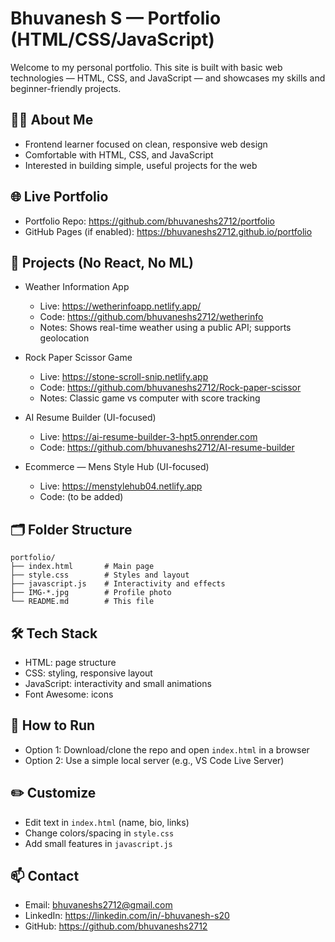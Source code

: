# Bhuvanesh S — Portfolio (HTML/CSS/JavaScript)

Welcome to my personal portfolio. This site is built with basic web technologies — HTML, CSS, and JavaScript — and showcases my skills and beginner-friendly projects.

## 👨‍💻 About Me
- Frontend learner focused on clean, responsive web design
- Comfortable with HTML, CSS, and JavaScript
- Interested in building simple, useful projects for the web

## 🌐 Live Portfolio
- Portfolio Repo: https://github.com/bhuvaneshs2712/portfolio
- GitHub Pages (if enabled): https://bhuvaneshs2712.github.io/portfolio

## 🧩 Projects (No React, No ML)
- Weather Information App
  - Live: https://wetherinfoapp.netlify.app/
  - Code: https://github.com/bhuvaneshs2712/wetherinfo
  - Notes: Shows real-time weather using a public API; supports geolocation

- Rock Paper Scissor Game
  - Live: https://stone-scroll-snip.netlify.app
  - Code: https://github.com/bhuvaneshs2712/Rock-paper-scissor
  - Notes: Classic game vs computer with score tracking

- AI Resume Builder (UI-focused)
  - Live: https://ai-resume-builder-3-hpt5.onrender.com
  - Code: https://github.com/bhuvaneshs2712/AI-resume-builder

- Ecommerce — Mens Style Hub (UI-focused)
  - Live: https://menstylehub04.netlify.app
  - Code: (to be added)

## 🗂 Folder Structure
```
portfolio/
├── index.html       # Main page
├── style.css        # Styles and layout
├── javascript.js    # Interactivity and effects
├── IMG-*.jpg        # Profile photo
└── README.md        # This file
```

## 🛠 Tech Stack
- HTML: page structure
- CSS: styling, responsive layout
- JavaScript: interactivity and small animations
- Font Awesome: icons

## 🚀 How to Run
- Option 1: Download/clone the repo and open `index.html` in a browser
- Option 2: Use a simple local server (e.g., VS Code Live Server)

## ✏️ Customize
- Edit text in `index.html` (name, bio, links)
- Change colors/spacing in `style.css`
- Add small features in `javascript.js`

## 📫 Contact
- Email: bhuvaneshs2712@gmail.com
- LinkedIn: https://linkedin.com/in/-bhuvanesh-s20
- GitHub: https://github.com/bhuvaneshs2712
